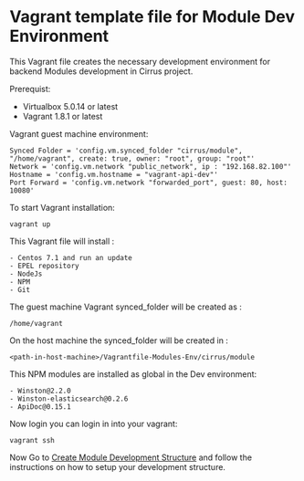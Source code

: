 # Vagrant template file for Module Dev Environment

This Vagrant file creates the necessary development environment for backend Modules development in Cirrus project.

Prerequist:
- Virtualbox 5.0.14 or latest
- Vagrant 1.8.1 or latest


Vagrant guest machine environment:
```
Synced Folder = 'config.vm.synced_folder "cirrus/module", "/home/vagrant", create: true, owner: "root", group: "root"'
Network = 'config.vm.network "public_network", ip : "192.168.82.100"'
Hostname = 'config.vm.hostname = "vagrant-api-dev"'
Port Forward = 'config.vm.network "forwarded_port", guest: 80, host: 10080'
```

To start Vagrant installation:
```
vagrant up
```

This Vagrant file will install :
```
- Centos 7.1 and run an update
- EPEL repository
- NodeJs
- NPM
- Git
```

The guest machine Vagrant synced_folder will be created as :
```
/home/vagrant
```
On the host machine the synced_folder will be created in :
```
<path-in-host-machine>/Vagrantfile-Modules-Env/cirrus/module
```

This NPM modules are installed as global in the Dev environment:
```
- Winston@2.2.0
- Winston-elasticsearch@0.2.6
- ApiDoc@0.15.1
```

Now login you can login in into your vagrant:
```
vagrant ssh
```

Now Go to [Create Module Development Structure](https://couldhardware.atlassian.net/wiki/plugins/createcontent/draft-createpage.action?draftId=9568283) and follow the instructions on how to setup your development structure.
